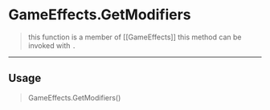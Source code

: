 # GameEffects.GetModifiers
> this function is a member of [[GameEffects]]
> this method can be invoked with `.`
-----
## Usage
> GameEffects.GetModifiers()
